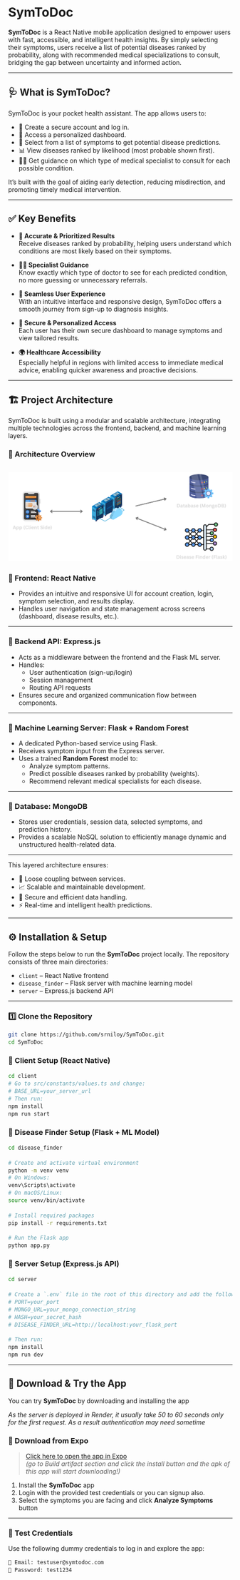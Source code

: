 # SymToDoc

**SymToDoc** is a React Native mobile application designed to empower users with fast, accessible, and intelligent health insights. By simply selecting their symptoms, users receive a list of potential diseases ranked by probability, along with recommended medical specializations to consult, bridging the gap between uncertainty and informed action.

---

## 🩺 What is SymToDoc?

SymToDoc is your pocket health assistant. The app allows users to:

- 🔐 Create a secure account and log in.
- 🧭 Access a personalized dashboard.
- 🧠 Select from a list of symptoms to get potential disease predictions.
- 📊 View diseases ranked by likelihood (most probable shown first).
- 👨‍⚕️ Get guidance on which type of medical specialist to consult for each possible condition.

It’s built with the goal of aiding early detection, reducing misdirection, and promoting timely medical intervention.

---

## ✅ Key Benefits

- **🎯 Accurate & Prioritized Results**  
  Receive diseases ranked by probability, helping users understand which conditions are most likely based on their symptoms.

- **👨‍⚕️ Specialist Guidance**  
  Know exactly which type of doctor to see for each predicted condition, no more guessing or unnecessary referrals.

- **📱 Seamless User Experience**  
  With an intuitive interface and responsive design, SymToDoc offers a smooth journey from sign-up to diagnosis insights.

- **🔐 Secure & Personalized Access**  
  Each user has their own secure dashboard to manage symptoms and view tailored results.

- **🌍 Healthcare Accessibility**  
  Especially helpful in regions with limited access to immediate medical advice, enabling quicker awareness and proactive decisions.


---

## 🏗️ Project Architecture

SymToDoc is built using a modular and scalable architecture, integrating multiple technologies across the frontend, backend, and machine learning layers.


### 🧩 Architecture Overview
![Architecture Overview](architecture.png "Architecture Overview")
---

### 🔹 Frontend: React Native

- Provides an intuitive and responsive UI for account creation, login, symptom selection, and results display.
- Handles user navigation and state management across screens (dashboard, disease results, etc.).

---

### 🔹 Backend API: Express.js

- Acts as a middleware between the frontend and the Flask ML server.
- Handles:
  - User authentication (sign-up/login)
  - Session management
  - Routing API requests
- Ensures secure and organized communication flow between components.

---

### 🔹 Machine Learning Server: Flask + Random Forest

- A dedicated Python-based service using Flask.
- Receives symptom input from the Express server.
- Uses a trained **Random Forest** model to:
  - Analyze symptom patterns.
  - Predict possible diseases ranked by probability (weights).
  - Recommend relevant medical specialists for each disease.

---

### 🔹 Database: MongoDB

- Stores user credentials, session data, selected symptoms, and prediction history.
- Provides a scalable NoSQL solution to efficiently manage dynamic and unstructured health-related data.

---

This layered architecture ensures:
- 🔁 Loose coupling between services.
- 📈 Scalable and maintainable development.
- 🔐 Secure and efficient data handling.
- ⚡ Real-time and intelligent health predictions.


---

## ⚙️ Installation & Setup

Follow the steps below to run the **SymToDoc** project locally. The repository consists of three main directories:

- `client` – React Native frontend
- `disease_finder` – Flask server with machine learning model
- `server` – Express.js backend API

---

### 1️⃣ Clone the Repository

```bash
git clone https://github.com/srniloy/SymToDoc.git
cd SymToDoc
```

### 📱 Client Setup (React Native)

```bash
cd client
# Go to src/constants/values.ts and change:
# BASE_URL=your_server_url
# Then run:
npm install
npm run start
```

### 🧠 Disease Finder Setup (Flask + ML Model)

```bash
cd disease_finder

# Create and activate virtual environment
python -m venv venv
# On Windows:
venv\Scripts\activate
# On macOS/Linux:
source venv/bin/activate

# Install required packages
pip install -r requirements.txt

# Run the Flask app
python app.py
```

### 🔐 Server Setup (Express.js API)

```bash
cd server

# Create a `.env` file in the root of this directory and add the following:
# PORT=your_port
# MONGO_URL=your_mongo_connection_string
# HASH=your_secret_hash
# DISEASE_FINDER_URL=http://localhost:your_flask_port

# Then run:
npm install
npm run dev
```

---

## 📲 Download & Try the App

You can try **SymToDoc** by downloading and installing the app

*As the server is deployed in Render, it usually take 50 to 60 seconds only for the first request. As a result authentication may need sometime*

### 🔗 Download from Expo

> [Click here to open the app in Expo](https://expo.dev/accounts/srniloy/projects/sym-to-doc/builds/82c0d854-03f3-4ce2-8252-d22f6a0283d8)  
> *(go to Build artifact section and click the install button and the apk of this app will start downloading!)*

1. Install the **SymToDoc** app
2. Login with the provided test credentials or you can signup also.
3. Select the symptoms you are facing and click **Analyze Symptoms** button

---

### 🧪 Test Credentials

Use the following dummy credentials to log in and explore the app:

```txt
📧 Email: testuser@symtodoc.com  
🔑 Password: test1234
```



